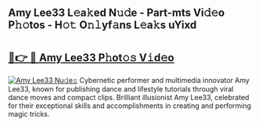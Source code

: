 ## Amy Lee33 L𝚎a𝚔ed N𝚞𝚍e - Part-mts Vi𝚍𝚎o P𝚑𝚘tos - H𝚘𝚝 O𝚗𝚕yf𝚊ns L𝚎a𝚔s uYixd

# <h2><a href="http://kf61ifr.oniu.top/?m=Amy+Lee33">🔗👉 🔴 Amy Lee33 P𝚑ot𝚘𝚜 V𝚒d𝚎o</a></h2>

[![Amy Lee33 Nu𝚍e𝚜](https://i.imgur.com/0qMVB7G.gif)](http://kf61ifr.oniu.top/?m=Amy+Lee33)
Cybernetic performer and multimedia innovator Amy Lee33, known for publishing dance and lifestyle tutorials through viral dance moves and compact clips. Brilliant illusionist Amy Lee33, celebrated for their exceptional skills and accomplishments in creating and performing magic tricks.  

